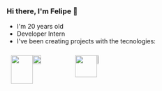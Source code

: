 ### Hi there, I'm Felipe 👋
<HTML>
  <body>
    <ul>
      <li>I'm 20 years old </li>
      <li>Developer Intern</li>
      <li>I've been creating projects with the tecnologies: </li>
    </ul>
    <div style="display:flex;flex-type:column; padding:10px">
      <img src="https://s2.glbimg.com/DyDQQTZSF1oEiO8kawMIxP72KzQ=/290x417/s.glbimg.com/jo/g1/f/original/2011/08/22/22-java-300.jpg" height="65" width="50">
      <img src="https://upload.wikimedia.org/wikipedia/commons/thumb/4/44/Spring_Framework_Logo_2018.svg/800px-Spring_Framework_Logo_2018.svg.png" height="20%"           width="20%">
      <img src="https://upload.wikimedia.org/wikipedia/commons/thumb/9/99/Unofficial_JavaScript_logo_2.svg/480px-Unofficial_JavaScript_logo_2.svg.png" height="50"        width="50">
      <img src="https://upload.wikimedia.org/wikipedia/commons/thumb/a/a7/React-icon.svg/1200px-React-icon.svg.png" height="8%" width="8%">
    </div>
  </body>
</HTML>

